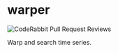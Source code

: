# warper

![CodeRabbit Pull Request Reviews](https://img.shields.io/coderabbit/prs/github/xywei/warper?utm_source=oss&utm_medium=github&utm_campaign=xywei%2Fwarper&labelColor=171717&color=FF570A&link=https%3A%2F%2Fcoderabbit.ai&label=CodeRabbit+Reviews)

Warp and search time series.
